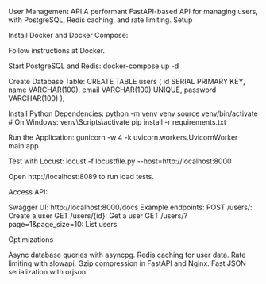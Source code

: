 User Management API
A performant FastAPI-based API for managing users, with PostgreSQL, Redis caching, and rate limiting.
Setup

Install Docker and Docker Compose:

Follow instructions at Docker.


Start PostgreSQL and Redis:
docker-compose up -d


Create Database Table:
CREATE TABLE users (
    id SERIAL PRIMARY KEY,
    name VARCHAR(100),
    email VARCHAR(100) UNIQUE,
    password VARCHAR(100)
);


Install Python Dependencies:
python -m venv venv
source venv/bin/activate  # On Windows: venv\Scripts\activate
pip install -r requirements.txt


Run the Application:
gunicorn -w 4 -k uvicorn.workers.UvicornWorker main:app


Test with Locust:
locust -f locustfile.py --host=http://localhost:8000

Open http://localhost:8089 to run load tests.

Access API:

Swagger UI: http://localhost:8000/docs
Example endpoints:
POST /users/: Create a user
GET /users/{id}: Get a user
GET /users/?page=1&page_size=10: List users





Optimizations

Async database queries with asyncpg.
Redis caching for user data.
Rate limiting with slowapi.
Gzip compression in FastAPI and Nginx.
Fast JSON serialization with orjson.
